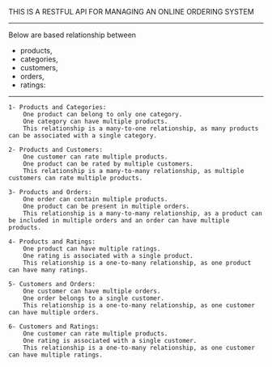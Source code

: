 THIS IS A RESTFUL API FOR MANAGING AN ONLINE ORDERING SYSTEM
************************************************************

Below are based relationship between 
- products, 
- categories, 
- customers, 
- orders, 
- ratings:
***********************************************************
    1- Products and Categories:
        One product can belong to only one category.
        One category can have multiple products.
        This relationship is a many-to-one relationship, as many products can be associated with a single category.

    2- Products and Customers:
        One customer can rate multiple products.
        One product can be rated by multiple customers.
        This relationship is a many-to-many relationship, as multiple customers can rate multiple products.

    3- Products and Orders:
        One order can contain multiple products.
        One product can be present in multiple orders.
        This relationship is a many-to-many relationship, as a product can be included in multiple orders and an order can have multiple products.

    4- Products and Ratings:
        One product can have multiple ratings.
        One rating is associated with a single product.
        This relationship is a one-to-many relationship, as one product can have many ratings.

    5- Customers and Orders:
        One customer can have multiple orders.
        One order belongs to a single customer.
        This relationship is a one-to-many relationship, as one customer can have multiple orders.

    6- Customers and Ratings:
        One customer can rate multiple products.
        One rating is associated with a single customer.
        This relationship is a one-to-many relationship, as one customer can have multiple ratings.
